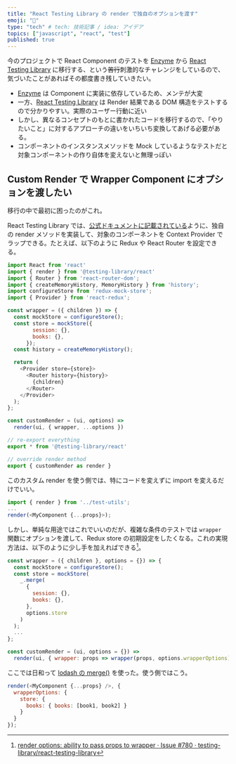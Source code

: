 ```yaml
---
title: "React Testing Library の render で独自のオプションを渡す"
emoji: "🐡"
type: "tech" # tech: 技術記事 / idea: アイデア
topics: ["javascript", "react", "test"]
published: true
---
```


今のプロジェクトで React Component のテストを [Enzyme](https://enzymejs.github.io/enzyme/) から [React Testing Library](https://testing-library.com/docs/react-testing-library/intro/) に移行する、という~~苦行~~刺激的なチャレンジをしているので、気づいたことがあればその都度書き残していきたい。

- [Enzyme](https://enzymejs.github.io/enzyme/) は Component に実装に依存しているため、メンテが大変
- 一方、[React Testing Library](https://testing-library.com/docs/react-testing-library/intro/) は Render 結果である DOM 構造をテストするので分かりやすい。実際のユーザー行動に近い
- しかし、異なるコンセプトのもとに書かれたコードを移行するので、「やりたいこと」に対するアプローチの違いをいちいち変換してあげる必要がある。
- コンポーネントのインスタンスメソッドを Mock しているようなテストだと対象コンポーネントの作り自体を変えないと無理っぽい

## Custom Render で Wrapper Component にオプションを渡したい

移行の中で最初に困ったのがこれ。

React Testing Library では、[公式ドキュメントに記載されている](https://testing-library.com/docs/react-testing-library/setup/#custom-render)ように、独自の render メソッドを実装して、対象のコンポーネントを Context Provider でラップできる。たとえば、以下のように Redux や React Router を設定できる。

```javascript
import React from 'react'
import { render } from '@testing-library/react'
import { Router } from 'react-router-dom';
import { createMemoryHistory, MemoryHistory } from 'history';
import configureStore from 'redux-mock-store';
import { Provider } from 'react-redux';

const wrapper = ({ children }) => {
  const mockStore = configureStore();
  const store = mockStore({
        session: {},
        books: {},
      });
  const history = createMemoryHistory();

  return (
    <Provider store={store}>
      <Router history={history}>
        {children}
      </Router>
    </Provider>
  );
};

const customRender = (ui, options) =>
  render(ui, { wrapper, ...options })

// re-export everything
export * from '@testing-library/react'

// override render method
export { customRender as render }
```

このカスタム render を使う側では、特にコードを変えずに import を変えるだけでいい。

```javascript
import { render } from '../test-utils';
...
render(<MyComponent {...props}>);
```

しかし、単純な用途ではこれでいいのだが、複雑な条件のテストでは `wrapper` 関数にオプションを渡して、Redux store の初期設定をしたくなる。これの実現方法は、以下のように少し手を加えればできる[^1]。

```javascript
const wrapper = ({ children }, options = {}) => {
  const mockStore = configureStore();
  const store = mockStore(
    _.merge(
      {
        session: {},
        books: {},
      },
      options.store
    )
  );
  ...
};

const customRender = (ui, options = {}) =>
  render(ui, { wrapper: props => wrapper(props, options.wrapperOptions), ...options });
```

ここでは日和って [lodash の merge()](https://lodash.com/docs/4.17.15#merge) を使った。使う側ではこう。

```javascript
render(<MyComponent {...props} />, {
  wrapperOptions: {
    store: {
      books: { books: [book1, book2] }
    }
  }
});
```



[^1]: [render options: ability to pass props to wrapper · Issue #780 · testing-library/react-testing-library](https://github.com/testing-library/react-testing-library/issues/780)

